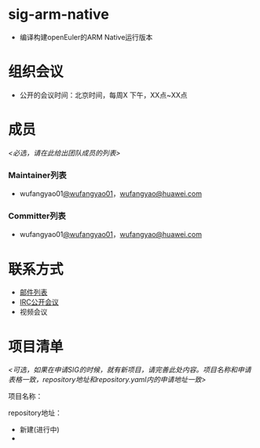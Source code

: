 
# sig-arm-native

- 编译构建openEuler的ARM Native运行版本

# 组织会议

- 公开的会议时间：北京时间，每周X 下午，XX点~XX点

# 成员

*<必选，请在此给出团队成员的列表>*

### Maintainer列表

- wufangyao01[@wufangyao01](https://gitee.com/wufangyao01)，wufangyao@huawei.com


### Committer列表

- wufangyao01[@wufangyao01](https://gitee.com/wufangyao01)，wufangyao@huawei.com


# 联系方式

- [邮件列表](sig-arm-native@openeuler.org)
- [IRC公开会议]()
- 视频会议



# 项目清单

*<可选，如果在申请SIG的时候，就有新项目，请完善此处内容。项目名称和申请表格一致，repository地址和repository.yaml内的申请地址一致>*

项目名称：

repository地址：

- 新建(进行中)
- 